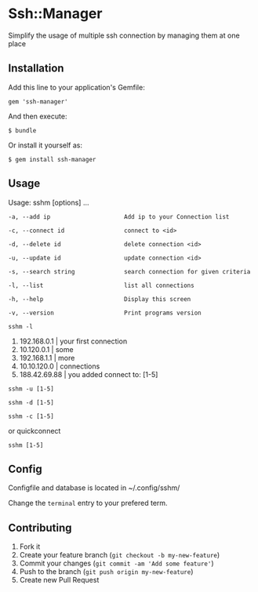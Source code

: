 # Ssh::Manager

Simplify the usage of multiple ssh connection by managing them at one place


## Installation

Add this line to your application's Gemfile:

    gem 'ssh-manager'

And then execute:

    $ bundle

Or install it yourself as:

    $ gem install ssh-manager

## Usage


Usage: sshm [options] ...

    -a, --add ip                     Add ip to your Connection list

    -c, --connect id                 connect to <id>

    -d, --delete id                  delete connection <id>

    -u, --update id                  update connection <id>

    -s, --search string              search connection for given criteria

    -l, --list                       list all connections

    -h, --help                       Display this screen

    -v, --version                    Print programs version



`sshm -l`

1. 192.168.0.1 | your first connection
2. 10.120.0.1 |  some
3. 192.168.1.1 | more
4. 10.10.120.0 | connections
5. 188.42.69.88 | you added
connect to: [1-5]


`sshm -u [1-5]`

`sshm -d [1-5]`

`sshm -c [1-5]`

or quickconnect

`sshm [1-5]`



## Config

Configfile and database is located in ~/.config/sshm/

Change the `terminal` entry to your prefered term.


## Contributing

1. Fork it
2. Create your feature branch (`git checkout -b my-new-feature`)
3. Commit your changes (`git commit -am 'Add some feature'`)
4. Push to the branch (`git push origin my-new-feature`)
5. Create new Pull Request
